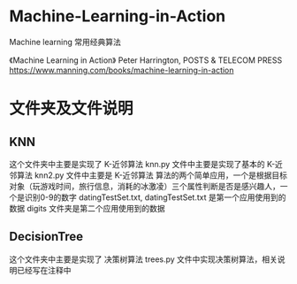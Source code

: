 # Machine-Learning-in-Action
Machine learning 常用经典算法

《Machine Learning in Action》 Peter Harrington, POSTS & TELECOM PRESS
https://www.manning.com/books/machine-learning-in-action

# 文件夹及文件说明
## KNN
这个文件夹中主要是实现了 K-近邻算法
knn.py 文件中主要是实现了基本的 K-近邻算法
knn2.py 文件中主要是 K-近邻算法 算法的两个简单应用，一个是根据目标对象（玩游戏时间，旅行信息，消耗的冰激凌）三个属性判断是否是感兴趣人，一个是识别0-9的数字
datingTestSet.txt, datingTestSet.txt 是第一个应用使用到的数据
digits 文件夹是第二个应用使用到的数据 

## DecisionTree
这个文件夹中主要是实现了 决策树算法
trees.py 文件中实现决策树算法，相关说明已经写在注释中

